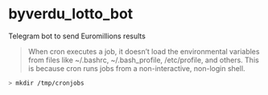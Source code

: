 # byverdu_lotto_bot

Telegram bot to send Euromillions results

> When cron executes a job, it doesn’t load the environmental variables from files like ~/.bashrc, ~/.bash_profile, /etc/profile, and others. This is because cron runs jobs from a non-interactive, non-login shell.

```bash
> mkdir /tmp/cronjobs
```
